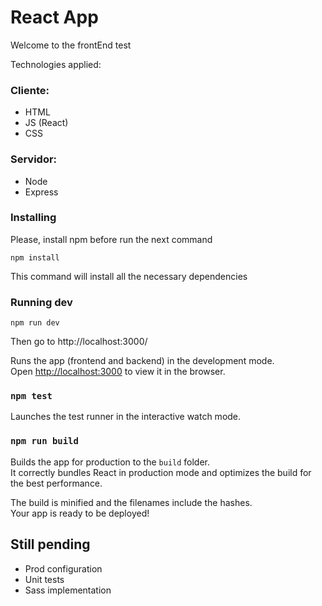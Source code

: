 # React App

Welcome to the frontEnd test

Technologies applied: 

### Cliente:
* HTML
* JS (React)
* CSS

### Servidor:
* Node
* Express

### Installing

Please, install npm before run the next command

```
npm install
```

This command will install all the necessary dependencies

### Running dev

```
npm run dev
```
Then go to http://localhost:3000/

Runs the app (frontend and backend) in the development mode.<br />
Open [http://localhost:3000](http://localhost:3000) to view it in the browser.

### `npm test`

Launches the test runner in the interactive watch mode.<br />

### `npm run build`

Builds the app for production to the `build` folder.<br />
It correctly bundles React in production mode and optimizes the build for the best performance.

The build is minified and the filenames include the hashes.<br />
Your app is ready to be deployed!

## Still pending

* Prod configuration
* Unit tests
* Sass implementation